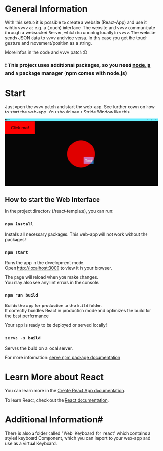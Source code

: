 # General Information

With this setup it is possible to create a website (React-App) and use it wihtin vvvv as e.g. a (touch) interface.
The website and vvvv communicate through a websocket Server, which is runnning locally in vvvv.
The website sends JSON data to vvvv and vice versa.
In this case you get the touch gesture and movement/position as a string.

More infos in the code and vvvv patch :D

### :exclamation: This project uses additional packages, so you need [node.js](https://nodejs.org/en/download) and a package manager (npm comes with node.js)

# Start

Just open the vvvv patch and start the web-app. See further down on how to start the web-app. You should see a Stride Window like this:

![Stride window on start](image.png)

## How to start the Web Interface

In the project directory (/react-template), you can run:

### `npm install`

Installs all necessary packages. This web-app will not work without the packages!

### `npm start`

Runs the app in the development mode.\
Open [http://localhost:3000](http://localhost:3000) to view it in your browser.

The page will reload when you make changes.\
You may also see any lint errors in the console.

### `npm run build`

Builds the app for production to the `build` folder.\
It correctly bundles React in production mode and optimizes the build for the best performance.

Your app is ready to be deployed or served locally!

### `serve -s build`

Serves the build on a local server.

For more information:
[serve npm package documentation](https://www.npmjs.com/package/serve)

# Learn More about React

You can learn more in the [Create React App documentation](https://facebook.github.io/create-react-app/docs/getting-started).

To learn React, check out the [React documentation](https://reactjs.org/).

# Additional Information#

There is also a folder called "Web_Keyboard_for_react" which contains a styled keyboard Component, which you can import to your web-app and use as a virtual Keyboard.
